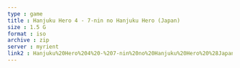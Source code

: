 ```yaml
---
type : game
title : Hanjuku Hero 4 - 7-nin no Hanjuku Hero (Japan)
size : 1.5 G
format : iso
archive : zip
server : myrient
link2 : Hanjuku%20Hero%204%20-%207-nin%20no%20Hanjuku%20Hero%20%28Japan%29
---
```

